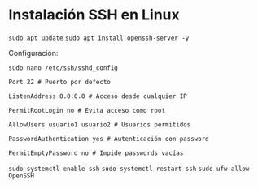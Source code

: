 # Instalación SSH en Linux
`sudo apt update`
`sudo apt install openssh-server -y`

Configuración:

`sudo nano /etc/ssh/sshd_config`

	Port 22 # Puerto por defecto
	
	ListenAddress 0.0.0.0 # Acceso desde cualquier IP
	
	PermitRootLogin no # Evita acceso como root
	
	AllowUsers usuario1 usuario2 # Usuarios permitidos
	
	PasswordAuthentication yes # Autenticación con password
	
	PermitEmptyPassword no # Impide passwords vacías


`sudo systemctl enable ssh`
`sudo systemctl restart ssh`
`sudo ufw allow OpenSSH`